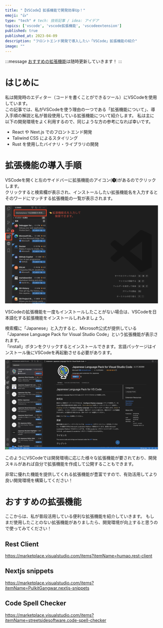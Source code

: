```yaml
---
title: "【VSCode】拡張機能で開発効率Up！"
emoji: "👍"
type: "tech" # tech: 技術記事 / idea: アイデア
topics: ['vscode', 'vscode拡張機能', 'vscodeextension']
published: true
published_at: 2023-04-09
description: "フロントエンド開発で導入したい「VSCode」拡張機能の紹介"
image: ""
---
```


:::message
[おすすめの拡張機能](#おすすめの拡張機能)は随時更新していきます！
:::

# はじめに
私は開発時のエディター（コードを書くことができるツール）にVSCodeを使用しています。  
この記事では、私がVSCodeを使う理由の一つである「拡張機能について」、導入手順の解説と私が普段使用している拡張機能について紹介します。
私は主に以下の開発環境をよく利用するので、同じような方の参考になれば幸いです。

- React や Next.js でのフロントエンド開発
- Taliwind CSS によるスタイリング
- Rust を使用したバイナリ・ライブラリの開発

# 拡張機能の導入手順
VSCodeを開くと左のサイドバーに拡張機能のアイコン(❶)があるのでクリックします。  
クリックすると検索欄が表示され、インストールしたい拡張機能名を入力するとそのワードにマッチする拡張機能の一覧が表示されます。  

![vscode](/images//vscode/install-1.png)

VSCodeの拡張機能を一度もインストールしたことがない場合は、VSCodeを日本語化する拡張機能をインストールしれみましょう。  

検索欄に「Japanese」と入力すると、Microsoft公式が提供している「Japanese Language Pack for Visual Studio Code」という拡張機能が表示されます。  
「install」ボタンをクリックするとインストールできます。言語パッケージはインストール後にVSCodeを再起動させる必要があります。

![vscode-2](/images//vscode/install-2.png)

このようにVSCodeでは開発環境に応じた様々な拡張機能が要されており、開発スキルがあれば自分で拡張機能を作成して公開することもできます。

非常に優れた機能を提供してくれる拡張機能が豊富ですので、有効活用してより良い開発環境を構築してください！

# おすすめの拡張機能
ここからは、私が普段活用している便利な拡張機能を紹介していきます。
もしまだ使用したことのない拡張機能がありましたら、開発環境が向上すると思うので使ってみてください！

## Rest Client
https://marketplace.visualstudio.com/items?itemName=humao.rest-client  

## Nextjs snippets
https://marketplace.visualstudio.com/items?itemName=PulkitGangwar.nextjs-snippets

## Code Spell Checker
https://marketplace.visualstudio.com/items?itemName=streetsidesoftware.code-spell-checker